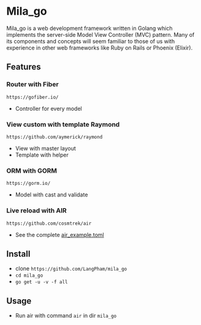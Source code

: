 # Mila_go
Mila_go is a web development framework written in Golang which implements the server-side Model View Controller (MVC) pattern. Many of its components and concepts will seem familiar to those of us with experience in other web frameworks like Ruby on Rails or Phoenix (Elixir).

## Features
### Router with Fiber 
`https://gofiber.io/`
* Controller for every model

### View custom with template Raymond 
`https://github.com/aymerick/raymond`
* View with master layout
* Template with helper

### ORM with GORM 
`https://gorm.io/`
* Model with cast and validate
### Live reload with AIR
`https://github.com/cosmtrek/air`
* See the complete [air_example.toml](https://github.com/cosmtrek/air/blob/master/air_example.toml)

## Install
* clone `https://github.com/LangPham/mila_go`
* `cd mila_go`
* `go get -u -v -f all`

## Usage
* Run air with command `air` in dir `mila_go`